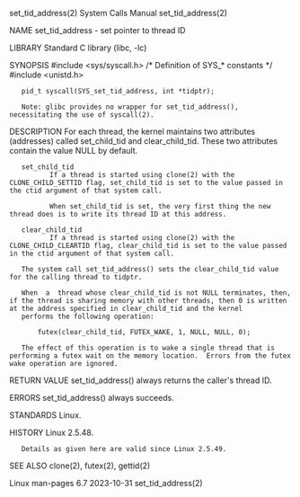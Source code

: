 set_tid_address(2)                                                                          System Calls Manual                                                                          set_tid_address(2)

NAME
       set_tid_address - set pointer to thread ID

LIBRARY
       Standard C library (libc, -lc)

SYNOPSIS
       #include <sys/syscall.h>      /* Definition of SYS_* constants */
       #include <unistd.h>

       pid_t syscall(SYS_set_tid_address, int *tidptr);

       Note: glibc provides no wrapper for set_tid_address(), necessitating the use of syscall(2).

DESCRIPTION
       For each thread, the kernel maintains two attributes (addresses) called set_child_tid and clear_child_tid.  These two attributes contain the value NULL by default.

       set_child_tid
              If a thread is started using clone(2) with the CLONE_CHILD_SETTID flag, set_child_tid is set to the value passed in the ctid argument of that system call.

              When set_child_tid is set, the very first thing the new thread does is to write its thread ID at this address.

       clear_child_tid
              If a thread is started using clone(2) with the CLONE_CHILD_CLEARTID flag, clear_child_tid is set to the value passed in the ctid argument of that system call.

       The system call set_tid_address() sets the clear_child_tid value for the calling thread to tidptr.

       When  a  thread whose clear_child_tid is not NULL terminates, then, if the thread is sharing memory with other threads, then 0 is written at the address specified in clear_child_tid and the kernel
       performs the following operation:

           futex(clear_child_tid, FUTEX_WAKE, 1, NULL, NULL, 0);

       The effect of this operation is to wake a single thread that is performing a futex wait on the memory location.  Errors from the futex wake operation are ignored.

RETURN VALUE
       set_tid_address() always returns the caller's thread ID.

ERRORS
       set_tid_address() always succeeds.

STANDARDS
       Linux.

HISTORY
       Linux 2.5.48.

       Details as given here are valid since Linux 2.5.49.

SEE ALSO
       clone(2), futex(2), gettid(2)

Linux man-pages 6.7                                                                              2023-10-31                                                                              set_tid_address(2)
